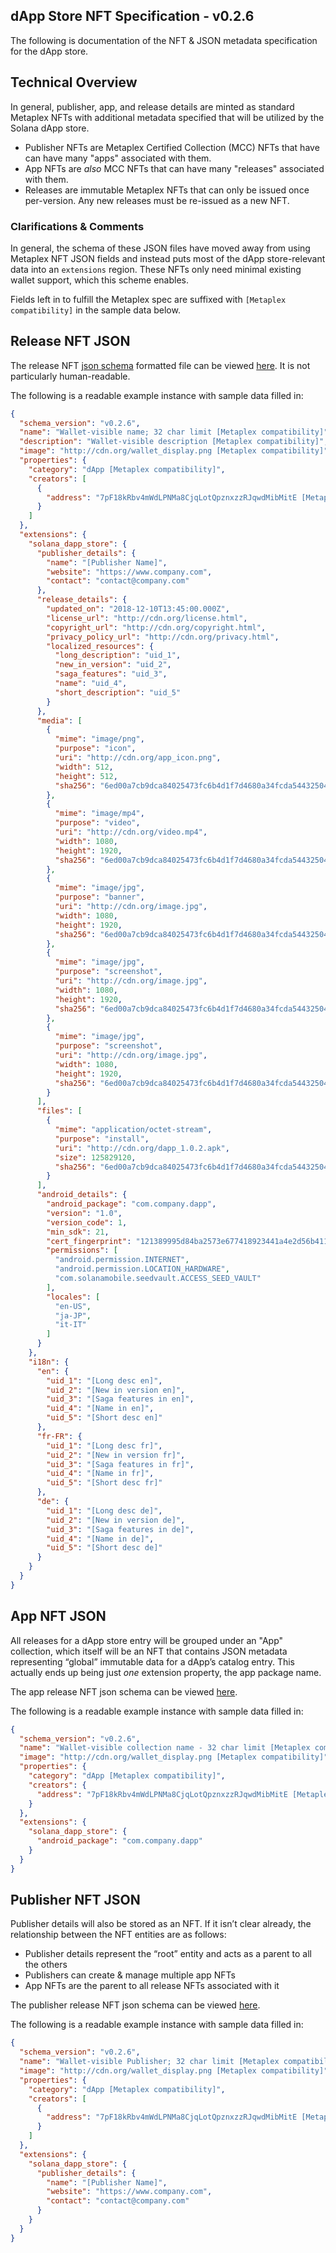 
## dApp Store NFT Specification - v0.2.6

The following is documentation of the NFT & JSON metadata specification for the dApp store.

## Technical Overview

In general, publisher, app, and release details are minted as standard Metaplex NFTs with additional metadata specified that will be utilized by the Solana dApp store.

- Publisher NFTs are Metaplex Certified Collection (MCC) NFTs that have can have many "apps" associated with them.
- App NFTs are _also_ MCC NFTs that can have many "releases" associated with them.
- Releases are immutable Metaplex NFTs that can only be issued once per-version. Any new releases must be re-issued as a new NFT.

### Clarifications & Comments

In general, the schema of these JSON files have moved away from using Metaplex NFT JSON fields and instead puts most of the dApp store-relevant data into an `extensions` region. These NFTs only need minimal existing wallet support, which this scheme enables.

Fields left in to fulfill the Metaplex spec are suffixed with `[Metaplex compatibility]` in the sample data below.

## Release NFT JSON

The release NFT [json schema](https://json-schema.org/) formatted file can be viewed [here](https://github.com/solana-mobile/dapp-publishing/blob/main/packages/core/src/schemas/releaseJsonMetadata.json). It is not particularly human-readable.

The following is a readable example instance with sample data filled in:

```json
{
  "schema_version": "v0.2.6",
  "name": "Wallet-visible name; 32 char limit [Metaplex compatibility]",
  "description": "Wallet-visible description [Metaplex compatibility]",
  "image": "http://cdn.org/wallet_display.png [Metaplex compatibility]",
  "properties": {
    "category": "dApp [Metaplex compatibility]",
    "creators": [
      {
        "address": "7pF18kRbv4mWdLPNMa8CjqLotQpznxzzRJqwdMibMitE [Metaplex compatibility]"
      }
    ]
  },
  "extensions": {
    "solana_dapp_store": {
      "publisher_details": {
        "name": "[Publisher Name]",
        "website": "https://www.company.com",
        "contact": "contact@company.com"
      },
      "release_details": {
        "updated_on": "2018-12-10T13:45:00.000Z",
        "license_url": "http://cdn.org/license.html",
        "copyright_url": "http://cdn.org/copyright.html",
        "privacy_policy_url": "http://cdn.org/privacy.html",
        "localized_resources": {
          "long_description": "uid_1",
          "new_in_version": "uid_2",
          "saga_features": "uid_3",
          "name": "uid_4",
          "short_description": "uid_5"
        }
      },
      "media": [
        {
          "mime": "image/png",
          "purpose": "icon",
          "uri": "http://cdn.org/app_icon.png",
          "width": 512,
          "height": 512,
          "sha256": "6ed00a7cb9dca84025473fc6b4d1f7d4680a34fcda54432504b0cdeb5e27801b"
        },
        {
          "mime": "image/mp4",
          "purpose": "video",
          "uri": "http://cdn.org/video.mp4",
          "width": 1080,
          "height": 1920,
          "sha256": "6ed00a7cb9dca84025473fc6b4d1f7d4680a34fcda54432504b0cdeb5e27801b"
        },
        {
          "mime": "image/jpg",
          "purpose": "banner",
          "uri": "http://cdn.org/image.jpg",
          "width": 1080,
          "height": 1920,
          "sha256": "6ed00a7cb9dca84025473fc6b4d1f7d4680a34fcda54432504b0cdeb5e27801b"
        },
        {
          "mime": "image/jpg",
          "purpose": "screenshot",
          "uri": "http://cdn.org/image.jpg",
          "width": 1080,
          "height": 1920,
          "sha256": "6ed00a7cb9dca84025473fc6b4d1f7d4680a34fcda54432504b0cdeb5e27801b"
        },
        {
          "mime": "image/jpg",
          "purpose": "screenshot",
          "uri": "http://cdn.org/image.jpg",
          "width": 1080,
          "height": 1920,
          "sha256": "6ed00a7cb9dca84025473fc6b4d1f7d4680a34fcda54432504b0cdeb5e27801b"
        }
      ],
      "files": [
        {
          "mime": "application/octet-stream",
          "purpose": "install",
          "uri": "http://cdn.org/dapp_1.0.2.apk",
          "size": 125829120,
          "sha256": "6ed00a7cb9dca84025473fc6b4d1f7d4680a34fcda54432504b0cdeb5e27801b"
        }
      ],
      "android_details": {
        "android_package": "com.company.dapp",
        "version": "1.0",
        "version_code": 1,
        "min_sdk": 21,
        "cert_fingerprint": "121389995d84ba2573e677418923441a4e2d56b41174d8c2630e1137ea4a4c91",
        "permissions": [
          "android.permission.INTERNET",
          "android.permission.LOCATION_HARDWARE",
          "com.solanamobile.seedvault.ACCESS_SEED_VAULT"
        ],
        "locales": [
          "en-US",
          "ja-JP",
          "it-IT"
        ]
      }
    },
    "i18n": {
      "en": {
        "uid_1": "[Long desc en]",
        "uid_2": "[New in version en]",
        "uid_3": "[Saga features in en]",
        "uid_4": "[Name in en]",
        "uid_5": "[Short desc en]"
      },
      "fr-FR": {
        "uid_1": "[Long desc fr]",
        "uid_2": "[New in version fr]",
        "uid_3": "[Saga features in fr]",
        "uid_4": "[Name in fr]",
        "uid_5": "[Short desc fr]"
      },
      "de": {
        "uid_1": "[Long desc de]",
        "uid_2": "[New in version de]",
        "uid_3": "[Saga features in de]",
        "uid_4": "[Name in de]",
        "uid_5": "[Short desc de]"
      }
    }
  }
}
```

## App NFT JSON

All releases for a dApp store entry will be grouped under an "App" collection, which itself will be an NFT that contains JSON metadata representing “global” immutable data for a dApp’s catalog entry. This actually ends up being just _one_ extension property, the app package name.

The app release NFT json schema can be viewed [here](https://github.com/solana-mobile/dapp-publishing/blob/main/packages/core/src/schemas/appJsonMetadata.json).

The following is a readable example instance with sample data filled in:

```json
{
  "schema_version": "v0.2.6",
  "name": "Wallet-visible collection name - 32 char limit [Metaplex compatibility]",
  "image": "http://cdn.org/wallet_display.png [Metaplex compatibility]",
  "properties": {
    "category": "dApp [Metaplex compatibility]",
    "creators": {
      "address": "7pF18kRbv4mWdLPNMa8CjqLotQpznxzzRJqwdMibMitE [Metaplex compatibility]"
    }
  },
  "extensions": {
    "solana_dapp_store": {
      "android_package": "com.company.dapp"
    }
  }
}
```

## Publisher NFT JSON

Publisher details will also be stored as an NFT. If it isn’t clear already, the relationship between the NFT entities are as follows:

- Publisher details represent the “root” entity and acts as a parent to all the others
- Publishers can create & manage multiple app NFTs
- App NFTs are the parent to all release NFTs associated with it

The publisher release NFT json schema can be viewed [here](https://github.com/solana-mobile/dapp-publishing/blob/main/packages/core/src/schemas/publisherJsonMetadata.json).

The following is a readable example instance with sample data filled in:

```json
{
  "schema_version": "v0.2.6",
  "name": "Wallet-visible Publisher; 32 char limit [Metaplex compatibility]",
  "image": "http://cdn.org/wallet_display.png [Metaplex compatibility]",
  "properties": {
    "category": "dApp [Metaplex compatibility]",
    "creators": [
      {
        "address": "7pF18kRbv4mWdLPNMa8CjqLotQpznxzzRJqwdMibMitE [Metaplex compatibility]"
      }
    ]
  },
  "extensions": {
    "solana_dapp_store": {
      "publisher_details": {
        "name": "[Publisher Name]",
        "website": "https://www.company.com",
        "contact": "contact@company.com"
      }
    }
  }
}
```